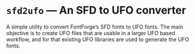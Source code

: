 `sfd2ufo` — An SFD to UFO converter
===================================

A simple utility to convert FontForge’s SFD fonts to UFO fonts. The main
objective is to create UFO files that are usable in a larger UFO based
workflow, and for that existing UFO libraries are used to generate the UFO
fonts.
